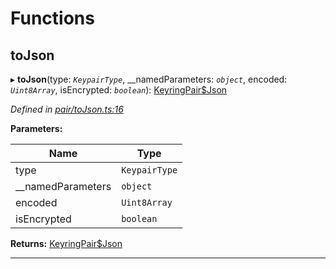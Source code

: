

# Functions

<a id="tojson"></a>

##  toJson

▸ **toJson**(type: *`KeypairType`*, __namedParameters: *`object`*, encoded: *`Uint8Array`*, isEncrypted: *`boolean`*): [KeyringPair$Json](_types_.md#keyringpair_json)

*Defined in [pair/toJson.ts:16](https://github.com/polkadot-js/common/blob/5158cef/packages/keyring/src/pair/toJson.ts#L16)*

**Parameters:**

| Name | Type |
| ------ | ------ |
| type | `KeypairType` |
| __namedParameters | `object` |
| encoded | `Uint8Array` |
| isEncrypted | `boolean` |

**Returns:** [KeyringPair$Json](_types_.md#keyringpair_json)

___

